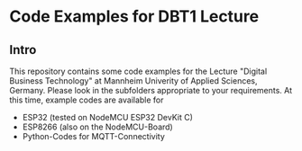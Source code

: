 # Code Examples for DBT1 Lecture

## Intro 
This repository contains some code examples for the Lecture "Digital Business Technology" at Mannheim Univerity of Applied Sciences, Germany. 
Please look in the subfolders appropriate to your requirements. At this time, example codes are available for 

* ESP32 (tested on NodeMCU ESP32 DevKit C) 
* ESP8266 (also on the NodeMCU-Board)
* Python-Codes for MQTT-Connectivity
